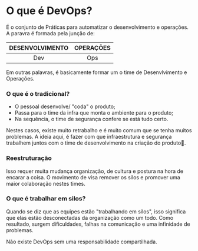 # O que é DevOps?

É o conjunto de Práticas para automatizar o desenvolvimento e operações.
A paravra é formada pela junção de:

DESENVOLVIMENTO | OPERAÇÕES
:---------: | :------:
Dev | Ops

Em outras palavras, é basicamente formar um o time de Desenvlvimento e Operações.

### O que é o tradicional?

* O pessoal desenvolve/ "coda" o produto;
* Passa para o time da infra que monta o ambiente para o produto;
* Na sequência, o time de segurança confere se está tudo certo.

Nestes casos, existe muito retrabalho e é muito comum que se tenha muitos problemas.
A ideia aqui, é fazer com que infraestrutura e segurança trabalhem juntos com o time de desenvolvimento na criação do produto:crossed_flags:.

### Reestruturação
Isso requer muita mudança organização, de cultura e postura na hora de encarar a coisa. O movimento de visa remover os silos e promover uma maior colaboração nestes times.

### O que é trabalhar em silos?
Quando se diz que as equipes estão "trabalhando em silos", isso significa que elas estão desconectadas da organização como um todo. Como resultado, surgem dificuldades, falhas na comunicação e uma infinidade de problemas.

Não existe DevOps sem uma responsabilidade compartilhada.
